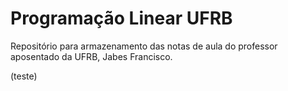 # Programação Linear UFRB

Repositório para armazenamento das notas de aula do professor aposentado da UFRB, Jabes Francisco.

(teste)
